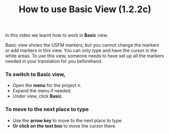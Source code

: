 ﻿---
title: How to use Basic View (1.2.2c)
---
In this video we learnt how to work in **Basic** view.

Basic view shows the USFM markers, but you cannot change the markers or add markers in this view. You can only type and have the cursor in the white areas. To use this view, someone needs to have set up all the markers needed in your translation for you beforehand.

### To switch to Basic view,

-   Open the **menu** for the project ≡.
-   Expand the menu if needed.
-   Under view, click **Basic**.

### To move to the next place to type

-   Use the **arrow key** to move to the next place to type.
-   **Or click on the text box** to move the cursor there.

